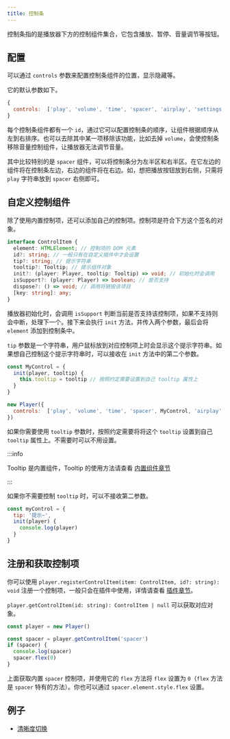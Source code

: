 ```yaml
---
title: 控制条
---
```


控制条指的是播放器下方的控制组件集合，它包含播放、暂停、音量调节等按钮。

## 配置

可以通过 `controls` 参数来配置控制条组件的位置，显示隐藏等。

它的默认参数如下。

```js
{
  controls:  ['play', 'volume', 'time', 'spacer', 'airplay', 'settings', 'web-fullscreen', 'fullscreen']
}
```

每个控制条组件都有一个 `id`，通过它可以配置控制条的顺序，让组件根据顺序从左到右排序。也可以去除其中某一项移除该功能，比如去掉 `volume`，会使控制条移除音量控制组件，让播放器无法调节音量。

其中比较特别的是 `spacer` 组件，可以将控制条分为左半区和右半区。在它左边的组件将在控制条左边，右边的组件将在右边。如，想把播放按钮放到右侧，只需将 `play` 字符串放到 `spacer` 右侧即可。

## 自定义控制组件

除了使用内置控制项，还可以添加自己的控制项。控制项是符合下方这个签名的对象。

```typescript
interface ControlItem {
  element: HTMLElement; // 控制项的 DOM 元素
  id?: string; // 一般只有在自定义插件中才会设置
  tip?: string; // 提示字符串
  tooltip?: Tooltip; // 提示组件对象
  init?: (player: Player, tooltip: Tooltip) => void; // 初始化时会调用
  isSupport?: (player: Player) => boolean; // 是否支持
  dispose?: () => void; // 调用将销毁该项目
  [key: string]: any;
}
```

播放器初始化时，会调用 `isSupport` 判断当前是否支持该控制项，如果不支持则会中断，处理下一个。接下来会执行 `init` 方法，并传入两个参数，最后会将 `element` 添加到控制条中。

`tip` 参数是一个字符串，用户鼠标放到对应控制项上时会显示这个提示字符串。如果想自己控制这个提示字符串时，可以接收在 `init` 方法中的第二个参数。

```js
const MyControl = {
  init(player, tooltip) {
    this.tooltip = tooltip // 按照约定需要设置到自己 tooltip 属性上
  }
}

new Player({
  controls:  ['play', 'volume', 'time', 'spacer', MyControl, 'airplay', 'settings', 'web-fullscreen', 'fullscreen']
})
```

如果你需要使用 `tooltip` 参数时，按照约定需要将将这个 `tooltip` 设置到自己 `tooltip` 属性上。不需要时可以不用设置。 

:::info

Tooltip 是内置组件，Tooltip 的使用方法请查看 [内置组件章节](api/components.md)

:::

如果你不需要控制 `tooltip` 时，可以不接收第二参数。

```js
const myControl = {
  tip: '提示~',
  init(player) {
    console.log(player)
  }
}
```

## 注册和获取控制项

你可以使用 `player.registerControlItem(item: ControlItem, id?: string): void` 注册一个控制项，一般只会在插件中使用，详情请查看 [插件章节](plugin.md)。

`player.getControlItem(id: string): ControlItem | null` 可以获取对应对象。

```js
const player = new Player()

const spacer = player.getControlItem('spacer')
if (spacer) {
  console.log(spacer)
  spacer.flex(0)
}
```

上面获取内置 `spacer` 控制项，并使用它的 `flex` 方法将 `flex` 设置为 `0`（`flex` 方法是 `spacer` 特有的方法）。你也可以通过 `spacer.element.style.flex` 设置。

## 例子

- [清晰度切换](examples/quantity-switch.md)
